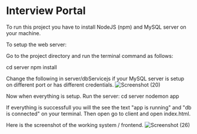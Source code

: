 # Interview Portal
To run this project you have to install NodeJS (npm) and MySQL server on your machine.

To setup the web server:

Go to the project directory and run the terminal command as follows:

cd server
npm install

Change the following in server/dbServicejs if your MySQL server is setup on different port or has different credentials.
![Screenshot (20)](https://user-images.githubusercontent.com/54946787/160857171-5638dd11-1125-4ac3-9377-44cad93b5bfe.png)

Now when everything is setup. Run the server:
cd server
nodemon app

If everything is successfull you will the see the text "app is running" and "db is connected" on your terminal. Then open go to client and open index.html.

Here is the screenshot of the working system / frontend.
![Screenshot (26)](https://user-images.githubusercontent.com/54946787/160857295-6bc21d9c-c08e-412f-a5d2-0e5b37d8765e.png)
